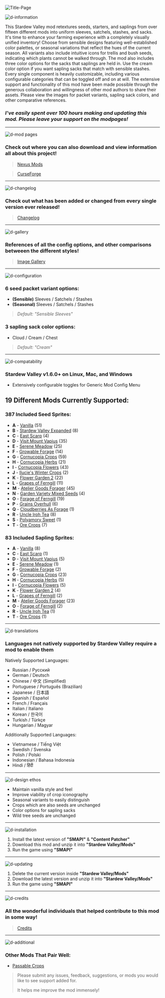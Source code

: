 ![Title-Page](https://github.com/7eventy7/Standardized-Seed-Sprites/assets/75962770/dcacedea-36a2-4f16-961b-42fc27f02232)

![d-information](https://github.com/7eventy7/Standardized-Seed-Sprites/assets/75962770/9ee42555-8ae8-46af-9c4b-27662a3cd7f5)


This Stardew Valley mod retextures seeds, starters, and saplings from over fifteen different mods into uniform sleeves, satchels, stashes, and sacks. It's time to enhance your farming experience with a completely visually unified inventory! Choose from sensible designs featuring well-established color palettes, or seasonal variations that reflect the hues of the current season. All variants also include intuitive icons for trellis and bush seeds, indicating which plants cannot be walked through. The mod also includes three color options for the sacks that saplings are held in. Use the cream color option if you want sapling sacks that match with sensible stashes. Every single component is heavily customizable, including various configurable categories that can be toggled off and on at will. The extensive support and functionality of this mod have been made possible through the generous collaboration and willingness of other mod authors to share their assets. Please view the images for packet variants, sapling sack colors, and other comparative references.

### *I've easily spent over 100 hours making and updating this mod. Please leave your support on the modpages!*

---

![d-mod pages](https://github.com/7eventy7/Standardized-Seed-Sprites/assets/75962770/1bb19eef-47c7-4f2e-b010-20ac666d2004)

### Check out where you can also download and view information all about this project!
> [Nexus Mods](https://www.nexusmods.com/stardewvalley/mods/21305)

> [CurseForge](https://www.curseforge.com/stardewvalley/mods/standardized-seed-sprites)

---

![d-changelog](https://github.com/7eventy7/Standardized-Seed-Sprites/assets/75962770/b2ca18c6-9e68-4b38-a39a-935e5cb61e3b)

### Check out what has been added or changed from every single version ever released!

> [Changelog](https://github.com/7eventy7/Standardized-Seed-Sprites/blob/main/CHANGELOG.md)

---

![d-gallery](https://github.com/7eventy7/Standardized-Seed-Sprites/assets/75962770/11a43a02-c07a-46bb-adcb-0722bbf0a35c)

### References of all the config options, and other comparisons betweeen the different styles!

> [Image Gallery](https://github.com/7eventy7/Standardized-Seed-Sprites/blob/main/GALLERY.md)

---

![d-configuration](https://github.com/7eventy7/Standardized-Seed-Sprites/assets/75962770/66cfa596-b3f9-4c3f-945b-36c4107ca268)

### 6 seed packet variant options:
- **(Sensible)** Sleeves / Satchels / Stashes
- **(Seasonal)** Sleeves / Satchels / Stashes

> *Default: "Sensible Sleeves"*

### 3 sapling sack color options:
- Cloud / Cream / Chest

> *Default: "Cream"*

---

![d-compatability](https://github.com/7eventy7/Standardized-Seed-Sprites/assets/75962770/4764966c-89b2-4376-96f2-8e31ba78072a)


### **Stardew Valley v1.6.0+ on Linux, Mac, and Windows**
- Extensively configurable toggles for Generic Mod Config Menu

## 19 Different Mods Currently Supported:

### **387 Included Seed Sprites:**
- **A** - [Vanilla](https://www.stardewvalley.net/) (51)
- **B** - [Stardew Valley Expanded](https://www.nexusmods.com/stardewvalley/mods/3753) (8)
- **C** - [East Scarp](https://www.nexusmods.com/stardewvalley/mods/5787) (4)
- **D** - [Visit Mount Vapius](https://www.nexusmods.com/stardewvalley/mods/9600) (35)
- **E** - [Serene Meadow](https://www.nexusmods.com/stardewvalley/mods/20598) (25)
- **F** - [Growable Forage](https://www.nexusmods.com/stardewvalley/mods/20340) (14)
- **G** - [Cornucopia Crops](https://www.nexusmods.com/stardewvalley/mods/19508) (59)
- **H** - [Cornucopia Herbs](https://www.nexusmods.com/stardewvalley/mods/19508) (21)
- **I** - [Cornucopia Flowers](https://www.nexusmods.com/stardewvalley/mods/20290) (43)
- **J** - [Ilucie's Winter Crops](https://www.nexusmods.com/stardewvalley/mods/22575) (2)
- **K** - [Flower Garden 2](https://www.nexusmods.com/stardewvalley/mods/16999) (22)
- **L** - [Grapes of Ferngill](https://www.nexusmods.com/stardewvalley/mods/8684) (11)
- **M** - [Atelier Goods Forager](https://www.nexusmods.com/stardewvalley/mods/22728) (45)
- **N** - [Garden Variety Mixed Seeds](https://www.nexusmods.com/stardewvalley/mods/21133) (4)
- **O** - [Forage of Ferngill](https://www.nexusmods.com/stardewvalley/mods/8828) (19)
- **P** - [Grains Overhull](https://www.nexusmods.com/stardewvalley/mods/20884) (6)
- **Q** - [Cloudberries As Forage](https://www.nexusmods.com/stardewvalley/mods/22057) (1)
- **R** - [Uncle Iroh Tea](https://www.nexusmods.com/stardewvalley/mods/22376) (8)
- **S** - [Polyamory Sweet](https://www.nexusmods.com/stardewvalley/mods/20599) (1)
- **T** - [Ore Crops](https://www.nexusmods.com/stardewvalley/mods/22219) (7)

### **83 Included Sapling Sprites:**
- **A** - [Vanilla](https://www.stardewvalley.net/) (8)
- **C** - [East Scarp](https://www.nexusmods.com/stardewvalley/mods/5787) (1)
- **D** - [Visit Mount Vapius](https://www.nexusmods.com/stardewvalley/mods/9600) (5)
- **E** - [Serene Meadow](https://www.nexusmods.com/stardewvalley/mods/20598) (1)
- **F** - [Growable Forage](https://www.nexusmods.com/stardewvalley/mods/20340) (2)
- **G** - [Cornucopia Crops](https://www.nexusmods.com/stardewvalley/mods/19508) (23)
- **H** - [Cornucopia Herbs](https://www.nexusmods.com/stardewvalley/mods/19508) (5)
- **I** - [Cornucopia Flowers](https://www.nexusmods.com/stardewvalley/mods/20290) (5)
- **K** - [Flower Garden 2](https://www.nexusmods.com/stardewvalley/mods/16999) (4)
- **L** - [Grapes of Ferngill](https://www.nexusmods.com/stardewvalley/mods/8684) (2)
- **M** - [Atelier Goods Forager](https://www.nexusmods.com/stardewvalley/mods/22728) (23)
- **O** - [Forage of Ferngill](https://www.nexusmods.com/stardewvalley/mods/8828) (2)
- **R** - [Uncle Iroh Tea](https://www.nexusmods.com/stardewvalley/mods/22376) (1)
- **T** - [Ore Crops](https://www.nexusmods.com/stardewvalley/mods/22219) (1)

---

![d-translations](https://github.com/7eventy7/Standardized-Seed-Sprites/assets/75962770/4663ceda-68bf-4fe4-81fb-0d0d9ddf802f)

### Languages not natively supported by Stardew Valley require a mod to enable them

Natively Supported Languages:
- Russian / Русский
- German / Deutsch
- Chinese / 中文 (Simplified)
- Portuguese / Português (Brazilian)
- Japanese / 日本語
- Spanish / Español
- French / Français
- Italian / Italiano
- Korean / 한국어
- Turkish / Türkçe
- Hungarian / Magyar

Additionally Supported Languages:
- Vietnamese / Tiếng Việt
- Swedish / Svenska
- Polish / Polski
- Indonesian / Bahasa Indonesia
- Hindi / हिंदी

---

![d-design ethos](https://github.com/7eventy7/Standardized-Seed-Sprites/assets/75962770/3d5af1d1-8f25-481f-bf90-af21eab9a42d)

- Maintain vanilla style and feel
- Improve viability of crop iconography
- Seasonal variants to easily distinguish
- Crops which are also seeds are unchanged
- Color options for sapling sacks
- Wild tree seeds are unchanged

---

![d-installation](https://github.com/7eventy7/Standardized-Seed-Sprites/assets/75962770/5c0ac61c-4fc0-4ed3-ad06-c4d49170e53a)

1. Install the latest version of **"SMAPI"** & **"Content Patcher"**
2. Download this mod and unzip it into **"Stardew Valley/Mods"**
3. Run the game using **"SMAPI"**

---

![d-updating](https://github.com/7eventy7/Standardized-Seed-Sprites/assets/75962770/179d0ff3-e7b2-4ae3-8c9e-24e6916057ad)

1. Delete the current version inside **"Stardew Valley/Mods"**
2. Download the latest version and unzip it into **"Stardew Valley/Mods"**
3. Run the game using **"SMAPI"**

---

![d-credits](https://github.com/7eventy7/Standardized-Seed-Sprites/assets/75962770/505d6df6-a822-4340-a8a3-b5ea8c853b95)

### All the wonderful individuals that helped contribute to this mod in some way!

> [Credits](https://github.com/7eventy7/Standardized-Seed-Sprites/blob/main/CREDITS.md)

---

![d-additional](https://github.com/7eventy7/Standardized-Seed-Sprites/assets/75962770/f27f3f5c-323b-47af-ab5f-e82ed3ac1e61)

### Other Mods That Pair Well:
- [Passable Crops](https://www.nexusmods.com/stardewvalley/mods/15223)



> Please submit any issues, feedback, suggestions, or mods you would like to see support added for.
>
> It helps me improve the mod immensely!
